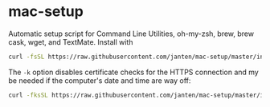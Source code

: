 # mac-setup
Automatic setup script for Command Line Utilities, oh-my-zsh, brew, brew cask, wget, and TextMate. Install with
```bash
curl -fsSL https://raw.githubusercontent.com/janten/mac-setup/master/install.sh | /bin/bash
```
The `-k` option disables certificate checks for the HTTPS connection and my be needed if the computer's date and time are way off:
```bash
curl -fksSL https://raw.githubusercontent.com/janten/mac-setup/master/install.sh | /bin/bash
```
